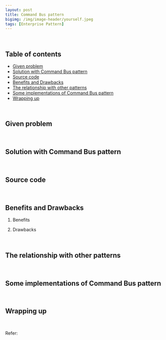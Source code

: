 ```yaml
---
layout: post
title: Command Bus pattern
bigimg: /img/image-header/yourself.jpeg
tags: [Enterprise Pattern]
---
```





<br>

## Table of contents
- [Given problem](#given-problem)
- [Solution with Command Bus pattern](#solution-with-command-bus-pattern)
- [Source code](#source-code)
- [Benefits and Drawbacks](#benefits-and-drawbacks)
- [The relationship with other patterns](#the-relationship-with-other-patterns)
- [Some implementations of Command Bus pattern](#some-implementations-of-command-bus-pattern)
- [Wrapping up](#wrapping-up)


<br>

## Given problem






<br>

## Solution with Command Bus pattern






<br>

## Source code





<br>

## Benefits and Drawbacks

1. Benefits




2. Drawbacks





<br>

## The relationship with other patterns




<br>

## Some implementations of Command Bus pattern 





<br>

## Wrapping up




<br>

Refer:

[]()

[]()

[]()

[]()
